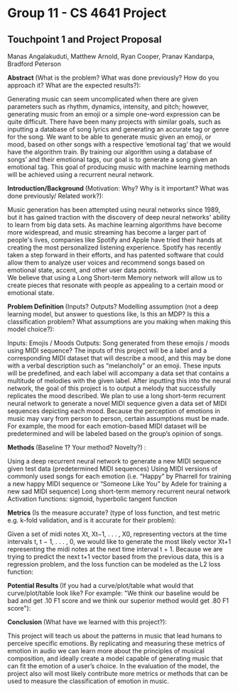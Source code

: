 # Group 11 - CS 4641 Project

## Touchpoint 1 and Project Proposal
Manas Angalakuduti, Matthew Arnold, Ryan Cooper,  Pranav Kandarpa, Bradford Peterson

<strong> Abstract </strong> (What is the problem? What was done previously? How do you approach it? What are the
expected results?): 

Generating music can seem uncomplicated when there are given parameters such as rhythm, dynamics, intensity, and pitch; however, generating music from an emoji or a simple one-word expression can be quite difficult. There have been many projects with similar goals, such as inputting a database of song lyrics and generating an accurate tag or genre for the song. We want to be able to generate music given an emoji, or mood, based on other songs with a respective ‘emotional tag’ that we would have the algorithm train. By training our algorithm using a database of songs’ and their emotional tags, our goal is to generate a song given an emotional tag. This goal of producing music with machine learning methods will be achieved using a recurrent neural network. 

<strong> Introduction/Background </strong> (Motivation: Why? Why is it important? What was done previously/ Related
work?): 

Music generation has been attempted using neural networks since 1989, but it has gained traction with the discovery of deep neural networks' ability to learn from big data sets.  As machine learning algorithms have become more widespread, and music streaming has become a larger part of people's lives, companies like Spotify and Apple have tried their hands at creating the most personalized listening experience.  Spotify has recently taken a step forward in their efforts, and has patented software that could allow them to analyze user voices and recommend songs based on emotional state, accent, and other user data points.  
We believe that using a Long Short-term Memory network will allow us to create pieces that resonate with people as appealing to a certain mood or emotional state.

<strong> Problem Definition </strong> (Inputs? Outputs? Modelling assumption (not a deep learning model, but answer to
questions like, Is this an MDP? Is this a classification problem? What assumptions are you making when
making this model choice?):

Inputs: Emojis / Moods
Outputs: Song generated from these emojis / moods using MIDI sequence?
The inputs of this project will be a label and a corresponding MIDI dataset that will describe a mood, and this may be done with a verbal description such as “melancholy” or an emoji. These inputs will be predefined, and each label will accompany a data set that contains a multitude of melodies with the given label. After inputting this into the neural network, the goal of this project is to output a melody that successfully replicates the mood described. We plan to use a long short-term recurrent neural network to generate a novel MIDI sequence given a data set of MIDI sequences depicting each mood.
Because the perception of emotions in music may vary from person to person, certain assumptions must be made. For example, the mood for each emotion-based MIDI dataset will be predetermined and will be labeled based on the group’s opinion of songs.

<strong> Methods </strong> (Baseline 1? Your method? Novelty?) :

Using a deep recurrent neural network to generate a new MIDI sequence given test data (predetermined MIDI sequences)
Using MIDI versions of commonly used songs for each emotion (i.e. “Happy” by Pharrell for training a new happy MIDI sequence or “Someone Like You” by Adele for training a new sad MIDI sequence)
Long short-term memory recurrent neural network
Activation functions: sigmoid, hyperbolic tangent function

<strong> Metrics </strong> (Is the measure accurate? (type of loss function, and test metric e.g. k-fold validation, and is it
accurate for their problem):

Given a set of midi notes Xt, Xt−1, . . . , X0, representing vectors at the time intervals t, t − 1, . . . , 0, we would like to generate the most likely vector Xt+1 representing the midi notes at the next time interval 
t + 1. Because we are trying to predict the next t+1 vector based from the previous data, this is a regression problem, and the loss function can be modeled as the L2 loss function:

<strong> Potential Results </strong> (If you had a curve/plot/table what would that curve/plot/table look like? For example:
"We think our baseline would be bad and get .10 F1 score and we think our superior method would get
.80 F1 score"):
	
<strong> Conclusion </strong> (What have we learned with this project?):

This project will teach us about the patterns in music that lead humans to perceive specific emotions. By replicating and measuring these metrics of emotion in audio we can learn more about the principles of musical composition, and ideally create a model capable of generating music that can fit the emotion of a user’s choice. In the evaluation of the model, the project also will most likely contribute more metrics or methods that can be used to measure the classification of emotion in music.

